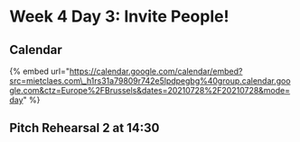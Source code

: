 # Week 4 Day 3: Invite People!

## Calendar

{% embed url="https://calendar.google.com/calendar/embed?src=mietclaes.com\_h1rs31a79809r742e5lpdpegbg%40group.calendar.google.com&ctz=Europe%2FBrussels&dates=20210728%2F20210728&mode=day" %}

## Pitch Rehearsal 2 at 14:30

